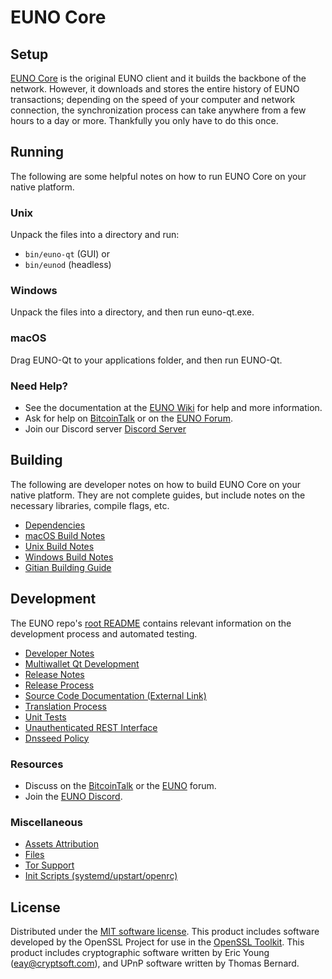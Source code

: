 EUNO Core
=============

Setup
---------------------
[EUNO Core](http://euno.co/wallet) is the original EUNO client and it builds the backbone of the network. However, it downloads and stores the entire history of EUNO transactions; depending on the speed of your computer and network connection, the synchronization process can take anywhere from a few hours to a day or more. Thankfully you only have to do this once.

Running
---------------------
The following are some helpful notes on how to run EUNO Core on your native platform.

### Unix

Unpack the files into a directory and run:

- `bin/euno-qt` (GUI) or
- `bin/eunod` (headless)

### Windows

Unpack the files into a directory, and then run euno-qt.exe.

### macOS

Drag EUNO-Qt to your applications folder, and then run EUNO-Qt.

### Need Help?

* See the documentation at the [EUNO Wiki](https://git.blaize.tech/EUNO/euno-node.git/wiki)
for help and more information.
* Ask for help on [BitcoinTalk](https://bitcointalk.org/index.php?topic=1262920.0) or on the [EUNO Forum](http://forum.euno.co/).
* Join our Discord server [Discord Server](https://discord.euno.co)

Building
---------------------
The following are developer notes on how to build EUNO Core on your native platform. They are not complete guides, but include notes on the necessary libraries, compile flags, etc.

- [Dependencies](dependencies.md)
- [macOS Build Notes](build-osx.md)
- [Unix Build Notes](build-unix.md)
- [Windows Build Notes](build-windows.md)
- [Gitian Building Guide](gitian-building.md)

Development
---------------------
The EUNO repo's [root README](/README.md) contains relevant information on the development process and automated testing.

- [Developer Notes](developer-notes.md)
- [Multiwallet Qt Development](multiwallet-qt.md)
- [Release Notes](release-notes.md)
- [Release Process](release-process.md)
- [Source Code Documentation (External Link)](https://www.fuzzbawls.pw/EUNO/doxygen/)
- [Translation Process](translation_process.md)
- [Unit Tests](unit-tests.md)
- [Unauthenticated REST Interface](REST-interface.md)
- [Dnsseed Policy](dnsseed-policy.md)

### Resources
* Discuss on the [BitcoinTalk](https://bitcointalk.org/index.php?topic=1262920.0) or the [EUNO](http://forum.euno.co/) forum.
* Join the [EUNO Discord](https://discord.euno.co).

### Miscellaneous
- [Assets Attribution](assets-attribution.md)
- [Files](files.md)
- [Tor Support](tor.md)
- [Init Scripts (systemd/upstart/openrc)](init.md)

License
---------------------
Distributed under the [MIT software license](/COPYING).
This product includes software developed by the OpenSSL Project for use in the [OpenSSL Toolkit](https://www.openssl.org/). This product includes
cryptographic software written by Eric Young ([eay@cryptsoft.com](mailto:eay@cryptsoft.com)), and UPnP software written by Thomas Bernard.

